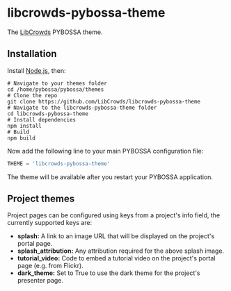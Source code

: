 # libcrowds-pybossa-theme

The [LibCrowds](http://www.libcrowds.com) PYBOSSA theme.


## Installation

Install [Node.js](https://nodejs.org/en/), then:

```
# Navigate to your themes folder
cd /home/pybossa/pybossa/themes
# Clone the repo
git clone https://github.com/LibCrowds/libcrowds-pybossa-theme
# Navigate to the libcrowds-pybossa-theme folder
cd libcrowds-pybossa-theme
# Install dependencies
npm install
# Build
npm build
```

Now add the following line to your main PYBOSSA configuration file:

```Python
THEME = 'libcrowds-pybossa-theme'
```

The theme will be available after you restart your PYBOSSA application.


## Project themes

Project pages can be configured using keys from a project's info field, the currently 
supported keys are:

- **splash:** A link to an image URL that will be displayed on the project's portal page.
- **splash_attribution:** Any attribution required for the above splash image.
- **tutorial_video:** Code to embed a tutorial video on the project's portal page (e.g. from Flickr).
- **dark_theme:** Set to True to use the dark theme for the project's presenter page.
